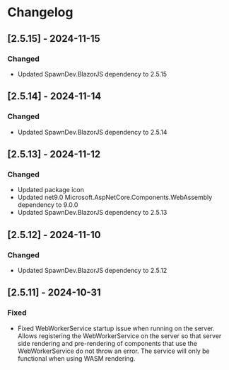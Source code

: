 # Changelog


## [2.5.15] - 2024-11-15

### Changed
- Updated SpawnDev.BlazorJS dependency to 2.5.15


## [2.5.14] - 2024-11-14

### Changed
- Updated SpawnDev.BlazorJS dependency to 2.5.14


## [2.5.13] - 2024-11-12

### Changed
- Updated package icon
- Updated net9.0 Microsoft.AspNetCore.Components.WebAssembly dependency to 9.0.0
- Updated SpawnDev.BlazorJS dependency to 2.5.13


## [2.5.12] - 2024-11-10

### Changed
- Updated SpawnDev.BlazorJS dependency to 2.5.12


## [2.5.11] - 2024-10-31

### Fixed
- Fixed WebWorkerService startup issue when running on the server. Allows registering the WebWorkerService on the server so that server side rendering and pre-rendering of components that use the WebWorkerService do not throw an error. The service will only be functional when using WASM rendering.

